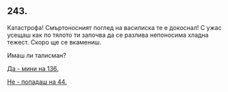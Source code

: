 ## 243.

Катастрофа! Смъртоносният поглед на василиска те е докоснал! С
ужас усещаш как по тялото ти започва да се разлива непоносима
хладна тежест. Скоро ще се вкамениш. 

Имаш ли талисман?

[Да - мини на 136.](./136)

[Не - попадаш на 44.](./44)
